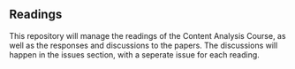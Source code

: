 ## Readings

This repository will manage the readings of the Content Analysis Course, as well as the responses and discussions to the papers.
The discussions will happen in the issues section, with a seperate issue for each reading.
